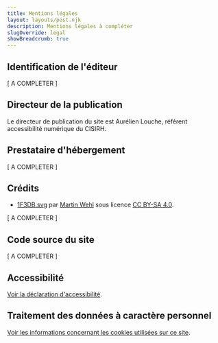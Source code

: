 ```yaml
---
title: Mentions légales
layout: layouts/post.njk
description: Mentions légales à compléter
slugOverride: legal
showBreadcrumb: true
---
```

## Identification de l'éditeur

[ A COMPLETER ]

## Directeur de la publication

Le directeur de publication du site est Aurélien Louche, référent accessibilité numérique du CISIRH.

## Prestataire d'hébergement

[ A COMPLETER ]

## Crédits

- [1F3DB.svg](https://openmoji.org/data/color/svg/1F3DB.svg) par [Martin Wehl](https://openmoji.org/library/#author=Martin%20Wehl) sous licence [CC BY-SA 4.0](https://creativecommons.org/licenses/by-sa/4.0>).

[ A COMPLETER ]

## Code source du site

[ A COMPLETER ]

## Accessibilité

[Voir la déclaration d'accessibilité](/accessibilite/).

## Traitement des données à caractère personnel

[Voir les informations concernant les cookies utilisées sur ce site](/donnees-personnelles/).
